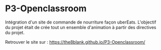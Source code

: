 # P3-Openclassroom

Intégration d'un site de commande de nourriture façon uberEats. 
L'objectif du projet était de crée tout un ensemble d'animation à partir des directives du projet.

Retrouver le site sur : 
https://the8blank.github.io/P3-Openclassroom/
